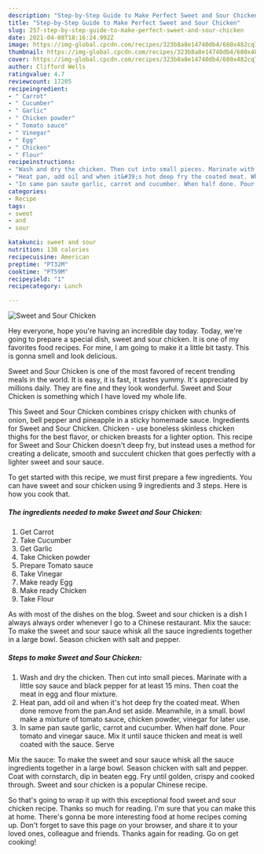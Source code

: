 ```yaml
---
description: "Step-by-Step Guide to Make Perfect Sweet and Sour Chicken"
title: "Step-by-Step Guide to Make Perfect Sweet and Sour Chicken"
slug: 257-step-by-step-guide-to-make-perfect-sweet-and-sour-chicken
date: 2021-04-08T18:16:24.992Z
image: https://img-global.cpcdn.com/recipes/323b8a8e14740db4/680x482cq70/sweet-and-sour-chicken-recipe-main-photo.jpg
thumbnail: https://img-global.cpcdn.com/recipes/323b8a8e14740db4/680x482cq70/sweet-and-sour-chicken-recipe-main-photo.jpg
cover: https://img-global.cpcdn.com/recipes/323b8a8e14740db4/680x482cq70/sweet-and-sour-chicken-recipe-main-photo.jpg
author: Clifford Wells
ratingvalue: 4.7
reviewcount: 17205
recipeingredient:
- " Carrot"
- " Cucumber"
- " Garlic"
- " Chicken powder"
- " Tomato sauce"
- " Vinegar"
- " Egg"
- " Chicken"
- " Flour"
recipeinstructions:
- "Wash and dry the chicken. Then cut into small pieces. Marinate with a little soy sauce and black pepper for at least 15 mins. Then coat the meat in egg and flour mixture."
- "Heat pan, add oil and when it&#39;s hot deep fry the coated meat. When done remove from the pan.And set aside. Meanwhile, in a small. bowl make a mixture of tomato sauce, chicken powder, vinegar for later use."
- "In same pan saute garlic, carrot and cucumber. When half done. Pour tomato and vinegar sauce. Mix it until sauce thicken and meat is well coated with the sauce. Serve"
categories:
- Recipe
tags:
- sweet
- and
- sour

katakunci: sweet and sour 
nutrition: 138 calories
recipecuisine: American
preptime: "PT32M"
cooktime: "PT59M"
recipeyield: "1"
recipecategory: Lunch

---
```



![Sweet and Sour Chicken](https://img-global.cpcdn.com/recipes/323b8a8e14740db4/680x482cq70/sweet-and-sour-chicken-recipe-main-photo.jpg)

Hey everyone, hope you're having an incredible day today. Today, we're going to prepare a special dish, sweet and sour chicken. It is one of my favorites food recipes. For mine, I am going to make it a little bit tasty. This is gonna smell and look delicious.

Sweet and Sour Chicken is one of the most favored of recent trending meals in the world. It is easy, it is fast, it tastes yummy. It's appreciated by millions daily. They are fine and they look wonderful. Sweet and Sour Chicken is something which I have loved my whole life.

This Sweet and Sour Chicken combines crispy chicken with chunks of onion, bell pepper and pineapple in a sticky homemade sauce. Ingredients for Sweet and Sour Chicken. Chicken - use boneless skinless chicken thighs for the best flavor, or chicken breasts for a lighter option. This recipe for Sweet and Sour Chicken doesn&#39;t deep fry, but instead uses a method for creating a delicate, smooth and succulent chicken that goes perfectly with a lighter sweet and sour sauce.


To get started with this recipe, we must first prepare a few ingredients. You can have sweet and sour chicken using 9 ingredients and 3 steps. Here is how you cook that.

<!--inarticleads1-->

##### The ingredients needed to make Sweet and Sour Chicken:

1. Get  Carrot
1. Take  Cucumber
1. Get  Garlic
1. Take  Chicken powder
1. Prepare  Tomato sauce
1. Take  Vinegar
1. Make ready  Egg
1. Make ready  Chicken
1. Take  Flour


As with most of the dishes on the blog. Sweet and sour chicken is a dish I always always order whenever I go to a Chinese restaurant. Mix the sauce: To make the sweet and sour sauce whisk all the sauce ingredients together in a large bowl. Season chicken with salt and pepper. 

<!--inarticleads2-->

##### Steps to make Sweet and Sour Chicken:

1. Wash and dry the chicken. Then cut into small pieces. Marinate with a little soy sauce and black pepper for at least 15 mins. Then coat the meat in egg and flour mixture.
1. Heat pan, add oil and when it&#39;s hot deep fry the coated meat. When done remove from the pan.And set aside. Meanwhile, in a small. bowl make a mixture of tomato sauce, chicken powder, vinegar for later use.
1. In same pan saute garlic, carrot and cucumber. When half done. Pour tomato and vinegar sauce. Mix it until sauce thicken and meat is well coated with the sauce. Serve


Mix the sauce: To make the sweet and sour sauce whisk all the sauce ingredients together in a large bowl. Season chicken with salt and pepper. Coat with cornstarch, dip in beaten egg. Fry until golden, crispy and cooked through. Sweet and sour chicken is a popular Chinese recipe. 

So that's going to wrap it up with this exceptional food sweet and sour chicken recipe. Thanks so much for reading. I'm sure that you can make this at home. There's gonna be more interesting food at home recipes coming up. Don't forget to save this page on your browser, and share it to your loved ones, colleague and friends. Thanks again for reading. Go on get cooking!
